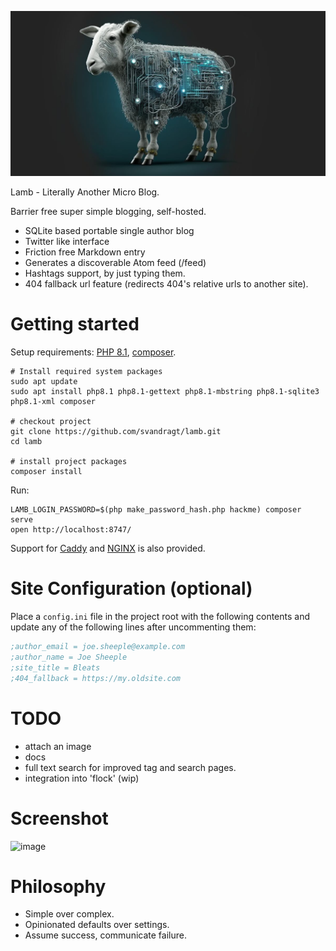 ![Lamb made out of circuitry](src/images/og-image-lamb.jpg)

Lamb - Literally Another Micro Blog.

Barrier free super simple blogging, self-hosted.

- SQLite based portable single author blog
- Twitter like interface
- Friction free Markdown entry
- Generates a discoverable Atom feed (/feed)
- Hashtags support, by just typing them.
- 404 fallback url feature (redirects 404's relative urls to another site).

# Getting started

Setup requirements:
[PHP 8.1](https://www.php.net/manual/en/install.php),
[composer](https://getcomposer.org/doc/00-intro.md#installation-linux-unix-macos).

```shell
# Install required system packages
sudo apt update
sudo apt install php8.1 php8.1-gettext php8.1-mbstring php8.1-sqlite3 php8.1-xml composer

# checkout project
git clone https://github.com/svandragt/lamb.git
cd lamb

# install project packages
composer install
```

Run:

```shell
LAMB_LOGIN_PASSWORD=$(php make_password_hash.php hackme) composer serve
open http://localhost:8747/
```

Support for [Caddy](.caddy) and [NGINX](.nginx) is also provided.

# Site Configuration (optional)

Place a `config.ini` file in the project root with the following contents and update any of the following lines after
uncommenting them:

```ini
;author_email = joe.sheeple@example.com
;author_name = Joe Sheeple
;site_title = Bleats
;404_fallback = https://my.oldsite.com
```

# TODO

- attach an image
- docs
- full text search for improved tag and search pages.
- integration into 'flock' (wip)

# Screenshot

![image](https://i.imgur.com/rwk2VmV.png)

# Philosophy

- Simple over complex.
- Opinionated defaults over settings.
- Assume success, communicate failure.
